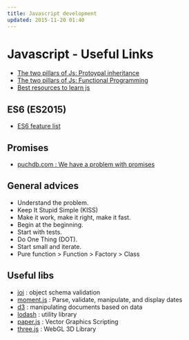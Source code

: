 ```yaml
---
title: Javascript development
updated: 2015-11-20 01:40
---
```


# Javascript - Useful Links

- [The two pillars of Js: Protoypal inheritance](https://medium.com/javascript-scene/the-two-pillars-of-javascript-ee6f3281e7f3)
- [The two pillars of Js: Functional Programming](https://medium.com/javascript-scene/the-two-pillars-of-javascript-pt-2-functional-programming-a63aa53a41a4#.qa1pcg73t)
- [Best resources to learn js](http://stackoverflow.com/questions/11246/best-resources-to-learn-javascript)

## ES6 (ES2015)

- [ES6 feature list](https://github.com/lukehoban/es6features#readme)

## Promises

- [puchdb.com : We have a problem with promises](http://pouchdb.com/2015/05/18/we-have-a-problem-with-promises.html)

## General advices

- Understand the problem.
- Keep It Stupid Simple (KISS)
- Make it work, make it right, make it fast.
- Begin at the beginning.
- Start with tests.
- Do One Thing (DOT).
- Start small and iterate.
- Pure function > Function > Factory > Class

## Useful libs

- [joi](https://github.com/hapijs/joi) : object schema validation
- [moment.js](http://momentjs.com/) : Parse, validate, manipulate, and display dates
- [d3](http://d3js.org/) : manipulating documents based on data
- [lodash](https://lodash.com/) : utility library
- [paper.js](http://paperjs.org/) : Vector Graphics Scripting
- [three.js](http://threejs.org/) : WebGL 3D Library

